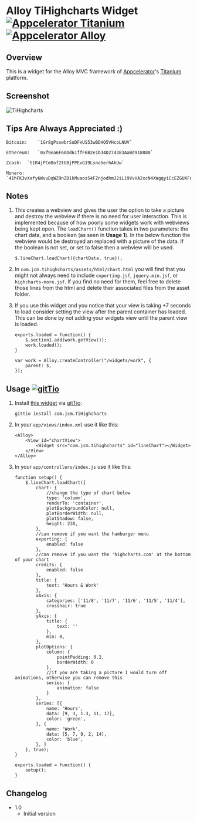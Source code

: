 # Alloy TiHighcharts Widget [![Appcelerator Titanium](http://www-static.appcelerator.com/badges/titanium-git-badge-sq.png)](https://www.appcelerator.com/mobile-app-development-products/) [![Appcelerator Alloy](http://www-static.appcelerator.com/badges/alloy-git-badge-sq.png)](https://www.appcelerator.com/mobile-app-development-products/)

## Overview
This is a widget for the Alloy MVC framework of [Appcelerator](http://www.appcelerator.com)'s [Titanium](http://www.appcelerator.com/platform) platform.


## Screenshot
![TiHighcharts](https://raw.githubusercontent.com/joshmocek/TiHighcharts/master/screenshot.png)

## Tips Are Always Appreciated :)

	Bitcoin:	`1Gr8gPsxwbrSuDFxUS53wBDHQ5VHcoLNUV`

	Ethereum:	`0xf9ea6F60Dd61ffF6B2e1b34D274383AaBd918880`

	Zcash:	`t1R4jPCmBof2tGBjPPEvG19Lsno5erhAkUw`

	Monero:	`41hFK3vXafy6WvuDqWZ9nZD1kMuaos54FZnjodhmJ2iL19VvHA2xcN4XWgqyiCcEZGUXFnjektRqA9UqvUSRYv5S3m7PWgr`


## Notes
1. This creates a webview and gives the user the option to take a picture and destroy the webview if there is no need for user interaction. This is implemented because of how poorly some widgets work with webviews being kept open. The `loadChart()` function takes in two parameters: the chart data, and a boolean (as seen in **Usage 1**). In the below function the webview would be destroyed an replaced with a picture of the data. If the boolean is not set, or set to false then a webview will be used.

	`$.lineChart.loadChart({chartData, true});`

2. In `com.jcm.tihighcharts/assets/html/chart.html` you will find that you might not always need to include `exporting.jsf`, `jquery.min.jsf`, or `highcharts-more.jsf`. If you find no need for them, feel free to delete those lines from the html and delete their associated files from the asset folder.

3. If you use this widget and you notice that your view is taking +7 seconds to load consider setting the view after the parent container has loaded. This can be done by not adding your widgets view until the parent view is loaded.

	```
	exports.loaded = function() {
		$.section1.add(work.getView());
		work.loaded();
	}

	var work = Alloy.createController("/widgets/work", {
		parent: $,
	});
	```

## Usage [![gitTio](http://gitt.io/badge.png)](http://gitt.io/component/com.jcm.TiHighcharts)

1. Install [this widget](http://gitt.io/component/com.jcm.TiHighcharts) via [gitTio](http://gitt.io):

	`gittio install com.jcm.TiHighcharts`

2. In your `app/views/index.xml` use it like this:

 	```
	<Alloy>
		<View id="chartView">
			<Widget src="com.jcm.tihighcharts" id="lineChart"></Widget>
		</View>
	</Alloy>
	```

3. In your `app/controllers/index.js` use it like this:

 	```
	function setup() {
		$.lineChart.loadChart({
			chart: {
				//change the type of chart below
				type: 'column',
				renderTo: 'container',
				plotBackgroundColor: null,
				plotBorderWidth: null,
				plotShadow: false,
				height: 230,
			},
			//can remove if you want the hamburger menu
			exporting: {
				enabled: false
			},
			//can remove if you want the 'highcharts.com' at the bottom of your chart
			credits: {
				enabled: false
			},
			title: {
				text: 'Hours & Work'
			},
			xAxis: {
				categories: ['11/8', '11/7', '11/6', '11/5', '11/4'],
				crosshair: true
			},
			yAxis: {
				title: {
					text: ''
				},
				min: 0,
			},
			plotOptions: {
				column: {
					pointPadding: 0.2,
					borderWidth: 0
				},
				//if you are taking a picture I would turn off animations, otherwise you can remove this
				series: {
					animation: false
				}
			},
			series: [{
				name: 'Hours',
				data: [9, 3, 1.3, 11, 17],
				color: 'green',
			}, {
				name: 'Work',
				data: [5, 7, 9, 2, 14],
				color: 'blue',
			}, ]
		}, true);
	}

	exports.loaded = function() {
		setup();
	}
	```

## Changelog
* 1.0
  * Initial version

